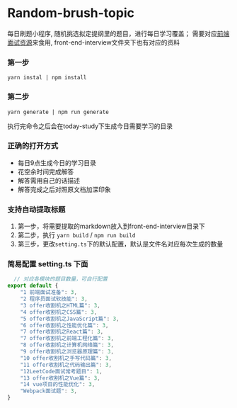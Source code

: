 # Random-brush-topic
每日刷题小程序, 随机挑选拟定提纲里的题目，进行每日学习覆盖；
需要对应[前端面试资源](https://github.com/BigSharkLx/front-end-interview)来食用, front-end-interview文件夹下也有对应的资料

###  第一步
``` shell
yarn instal | npm install
```

###  第二步
``` shell
yarn generate | npm run generate
```

执行完命令之后会在today-study下生成今日需要学习的目录


### 正确的打开方式
- 每日9点生成今日的学习目录
- 花空余时间完成解答
- 解答需用自己的话描述
- 解答完成之后对照原文档加深印象


### **支持自动提取标题**
1. 第一步，将需要提取的markdown放入到front-end-interview目录下
2. 第二步，执行 `yarn build` / `npm run build`
3. 第三步，更改`setting.ts`下的默认配置，默认是文件名对应每次生成的数量


### 简易配置 setting.ts 下面

``` javascript
  // 对应各模块的题目数量，可自行配置
export default {
    "1 前端面试准备": 3,
    "2 程序员面试软技能": 3,
    "3 offer收割机之HTML篇": 3,
    "4 offer收割机之CSS篇": 3,
    "5 offer收割机之JavaScript篇": 3,
    "6 offer收割机之性能优化篇": 3,
    "7 offer收割机之React篇": 3,
    "7 offer收割机之前端工程化篇": 3,
    "8 offer收割机之计算机网络篇": 3,
    "9 offer收割机之浏览器原理篇": 3,
    "10 offer收割机之手写代码篇": 3,
    "11 offer收割机之代码输出篇": 3,
    "12LeetCode面试常考题目": 1,
    "13 offer收割机之Vue篇": 3,
    "14 vue项目的性能优化": 3,
    "Webpack面试题": 3,
}
```